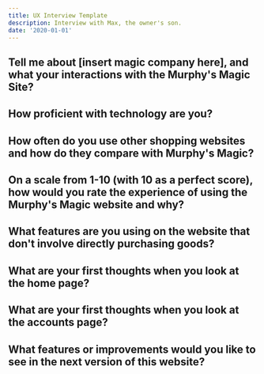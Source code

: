 ```yaml
---
title: UX Interview Template
description: Interview with Max, the owner's son.
date: '2020-01-01'
---
```


## Tell me about [insert magic company here], and what your interactions with the Murphy's Magic Site?



## How proficient with technology are you?



## How often do you use other shopping websites and how do they compare with Murphy's Magic?



## On a scale from 1-10 (with 10 as a perfect score), how would you rate the experience of using the Murphy's Magic website and why?



## What features are you using on the website that don't involve directly purchasing goods?



## What are your first thoughts when you look at the home page?



## What are your first thoughts when you look at the accounts page?



## What features or improvements would you like to see in the next version of this website? 


